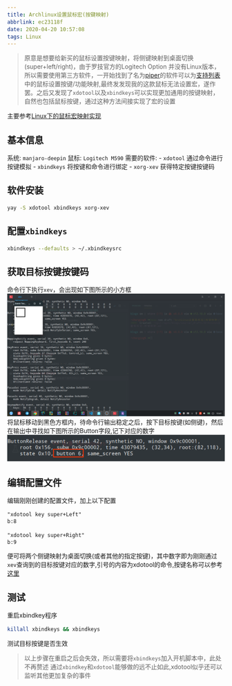 ```yaml
---
title: Archlinux设置鼠标宏(按键映射)
abbrlink: ec23118f
date: 2020-04-20 10:57:08
tags: Linux
---
```



> 原意是想要给新买的鼠标设置按键映射，将侧键映射到桌面切换(super+left/right)，由于罗技官方的Logitech Option 并没有Linux版本，所以需要使用第三方软件，一开始找到了名为[piper](https://github.com/libratbag/piper)的软件可以为[支持列表](https://github.com/libratbag/libratbag/tree/master/data/devices)中的鼠标设置按键/功能映射,最终发发现我的这款鼠标无法设置宏，遂作罢。之后又发现了`xdotool`以及`xbindkeys`可以实现更加通用的按键映射，自然也包括鼠标按键，通过这种方法间接实现了宏的设置

主要参考[Linux下的鼠标宏映射实现](https://www.imwxz.com/guide/128.html)

## 基本信息
系统: `manjaro-deepin`
鼠标: `Logitech M590`
需要的软件: 
    - `xdotool` 通过命令进行按键模拟
    - `xbindkeys` 将按键和命令进行绑定
    - `xorg-xev` 获得特定按键按键码

<!-- more -->
## 软件安装
```sh
yay -S xdotool xbindkeys xorg-xev
```
## 配置`xbindkeys`
```sh
xbindkeys --defaults > ~/.xbindkeysrc
```
## 获取目标按键按键码
命令行下执行`xev`，会出现如下图所示的小方框
![](Archlinux设置鼠标宏-按键映射/xev.png)
将鼠标移动到黑色方框内，待命令行输出稳定之后，按下目标按键(如侧键)，然后在输出中寻找如下图所示的Button字段,记下对应的数字
![](Archlinux设置鼠标宏-按键映射/ButtonCode.png)
## 编辑配置文件
编辑刚刚创建的配置文件，加上以下配置
```
"xdotool key super+Left"
b:8

"xdotool key super+Right"
b:9
```
便可将两个侧键映射为桌面切换(或者其他的指定按键)，其中数字即为刚刚通过`xev`查询到的目标按键对应的数字,引号的内容为xdotool的命令,按键名称可以参考[这里](https://gitlab.com/cunidev/gestures/-/wikis/xdotool-list-of-key-codes)

## 测试
重启xbindkey程序
```sh
killall xbindkeys && xbindkeys
```
测试目标按键是否生效

> 以上步骤在重启之后会失效，所以需要将`xbindkeys`加入开机脚本中，此处不再赘述
通过`xbindkey`和`xdotool`能够做的远不止如此,xdotool似乎还可以监听其他更加复杂的事件